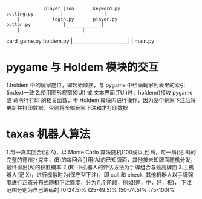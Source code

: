                   player.json       keyword.py
    setting.py          |               |
        |            login.py       player.py
    button.py            |_____________|
        |                       |
   card_game.py             holdem.py
        |_______________________|
                    |
                  main.py



# pygame 与 Holdem 模块的交互
  1.holdem 中的玩家座位，即起始顺序，与 pygame 中绘画玩家列表里的索引(index)一致
  2.使用图形视窗(GUI) 或 文本界面(TUI)时，holdem()接收 pygame 或 命令行打印 的相关函数，于 Holdem 模块内进行操作，因为没个玩家下注后将更新并打印数据，否则将全部玩家下注和才打印数据

# taxas 机器人算法
  1.每一真实回合(记 A)，以 Monte Carlo 算法随机(100或以上)局，每一局(记 B)的完整的德州扑克中，(B)的每回合引用(A)的已知牌面，其他按未知牌面随机分发，最终得出(A)的获胜概率
  2.(B) 中机器人的评估方法为手牌组合与最高牌面
  3.主机器人(记 X)，进行模拟时为(保守型下注)，即 call 和 check ,其他机器人以手牌强度进行正态分布式随机下注额度，分为几个阶段，例如(差，中，好，极)，
    下注范围分别为自己筹码的 (0-24.5)% (25-49.5)% (50-74.5)% (75-100)%